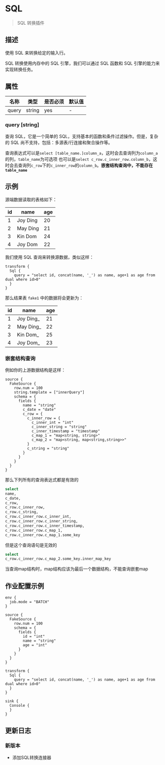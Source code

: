 # SQL

> SQL 转换插件

## 描述

使用 SQL 来转换给定的输入行。

SQL 转换使用内存中的 SQL 引擎，我们可以通过 SQL 函数和 SQL 引擎的能力来实现转换任务。

## 属性

|        名称         |   类型   | 是否必须 | 默认值 |
|-------------------|--------|------|-----|
| query             | string | yes  | -   |

### query [string]

查询 SQL，它是一个简单的 SQL，支持基本的函数和条件过滤操作。但是，复杂的 SQL 尚不支持，包括：多源表/行连接和聚合操作等。

查询表达式可以是`select [table_name.]column_a`，这时会去查询列为`column_a`的列，`table_name`为可选项
也可以是`select c_row.c_inner_row.column_b`，这时会去查询列`c_row`下的`c_inner_row`的`column_b`。**嵌套结构查询中，不能存在`table_name`**

## 示例

源端数据读取的表格如下：

| id |   name   | age |
|----|----------|-----|
| 1  | Joy Ding | 20  |
| 2  | May Ding | 21  |
| 3  | Kin Dom  | 24  |
| 4  | Joy Dom  | 22  |

我们使用 SQL 查询来转换源数据，类似这样：

```
transform {
  Sql {
    query = "select id, concat(name, '_') as name, age+1 as age from dual where id>0"
  }
}
```

那么结果表 `fake1` 中的数据将会更新为：

| id |   name    | age |
|----|-----------|-----|
| 1  | Joy Ding_ | 21  |
| 2  | May Ding_ | 22  |
| 3  | Kin Dom_  | 25  |
| 4  | Joy Dom_  | 23  |

### 嵌套结构查询

例如你的上游数据结构是这样：

```hacon
source {
  FakeSource {
    row.num = 100
    string.template = ["innerQuery"]
    schema = {
      fields {
        name = "string"
        c_date = "date"
        c_row = {
          c_inner_row = {
            c_inner_int = "int"
            c_inner_string = "string"
            c_inner_timestamp = "timestamp"
            c_map_1 = "map<string, string>"
            c_map_2 = "map<string, map<string,string>>"
          }
          c_string = "string"
        }
      }
    }
  }
}
```

那么下列所有的查询表达式都是有效的

```sql
select 
name,
c_date,
c_row,
c_row.c_inner_row,
c_row.c_string,
c_row.c_inner_row.c_inner_int,
c_row.c_inner_row.c_inner_string,
c_row.c_inner_row.c_inner_timestamp,
c_row.c_inner_row.c_map_1,
c_row.c_inner_row.c_map_1.some_key
```

但是这个查询语句是无效的

```sql
select 
c_row.c_inner_row.c_map_2.some_key.inner_map_key
```

当查询map结构时，map结构应该为最后一个数据结构，不能查询嵌套map

## 作业配置示例

```
env {
  job.mode = "BATCH"
}

source {
  FakeSource {
    row.num = 100
    schema = {
      fields {
        id = "int"
        name = "string"
        age = "int"
      }
    }
  }
}

transform {
  Sql {
    query = "select id, concat(name, '_') as name, age+1 as age from dual where id>0"
  }
}

sink {
  Console {
  }
}
```

## 更新日志

### 新版本

- 添加SQL转换连接器

